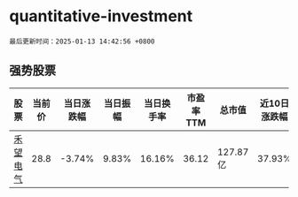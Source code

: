 # quantitative-investment

`最后更新时间：2025-01-13 14:42:56 +0800`

## 强势股票

|股票|当前价|当日涨跌幅|当日振幅|当日换手率|市盈率TTM|总市值|近10日涨跌幅|
|----|----|----|----|----|----|----|----|
|[禾望电气](https://xueqiu.com/S/SH603063)|28.8|-3.74%|9.83%|16.16%|36.12|127.87亿|37.93%|
